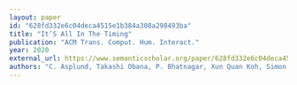 ```yaml
---
layout: paper
id: "628fd332e6c04deca4515e1b384a308a298493ba"
title: "It’S All In The Timing"
publication: "ACM Trans. Comput. Hum. Interact."
year: 2020
external_url: https://www.semanticscholar.org/paper/628fd332e6c04deca4515e1b384a308a298493ba
authors: "C. Asplund, Takashi Obana, P. Bhatnagar, Xun Quan Koh, Simon T. Perrault"
---
```

